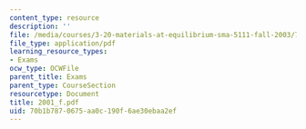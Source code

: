 ```yaml
---
content_type: resource
description: ''
file: /media/courses/3-20-materials-at-equilibrium-sma-5111-fall-2003/70b1b7870675aa0c190f6ae30ebaa2ef_2001_f.pdf
file_type: application/pdf
learning_resource_types:
- Exams
ocw_type: OCWFile
parent_title: Exams
parent_type: CourseSection
resourcetype: Document
title: 2001_f.pdf
uid: 70b1b787-0675-aa0c-190f-6ae30ebaa2ef
---
```

